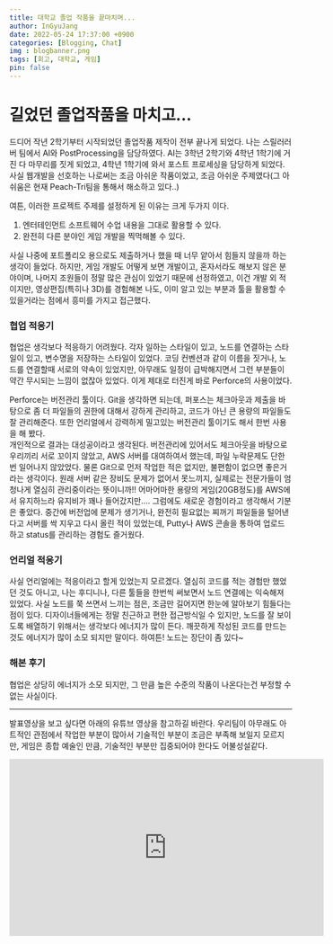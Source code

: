 ```yaml
---
title: 대학교 졸업 작품을 끝마치며...
author: InGyuJang
date: 2022-05-24 17:37:00 +0900
categories: [Blogging, Chat]
img : blogbanner.png
tags: [회고, 대학교, 게임]
pin: false
---
```


# 길었던 졸업작품을 마치고...
드디어 작년 2학기부터 시작되었던 졸업작품 제작이 전부 끝나게 되었다.
나는 스릴러러버 팀에서 AI와 PostProcessing을 담당하였다. AI는 3학년 2학기와 4학년 1학기에 거진 다 마무리를 짓게 되었고, 4학년 1학기에 와서 포스트 프로세싱을 담당하게 되었다.
사실 웹개발을 선호하는 나로써는 조금 아쉬운 작품이었고, 조금 아쉬운 주제였다(그 아쉬움은 현재 Peach-Tri팀을 통해서 해소하고 있다..)  

여튼, 이러한 프로젝트 주제를 설정하게 된 이유는 크게 두가지 이다.
1. 엔터테인먼트 소프트웨어 수업 내용을 그대로 활용할 수 있다.
2. 완전히 다른 분야인 게임 개발을 찍먹해볼 수 있다.  

사실 나중에 포트폴리오 용으로도 제출하거나 했을 때 너무 얕아서 힘들지 않을까 하는 생각이 들었다. 하지만, 게임 개발도 어떻게 보면 개발이고, 혼자서라도 해보지 않은 분야이며, 나머지 조원들이 정말 많은 관심이 있었기 때문에 선정하였고, 이건 개발 외 적이지만, 영상편집(특히나 3D)를 경험해본 나도, 이미 알고 있는 부분과 툴을 활용할 수 있을거라는 점에서 흥미를 가지고 접근했다.

### 협업 적응기
협업은 생각보다 적응하기 어려웠다. 각자 일하는 스타일이 있고, 노드를 연결하는 스타일이 있고, 변수명을 저장하는 스타일이 있었다. 코딩 컨벤션과 같이 이름을 짓거나, 노드를 연결할때 서로의 약속이 있었지만, 아무래도 일정이 급박해지면서 그런 부분들이 약간 무시되는 느낌이 없잖아 있었다. 이게 제대로 터진게 바로 Perforce의 사용이었다.

Perforce는 버전관리 툴이다. Git을 생각하면 되는데, 퍼포스는 체크아웃과 제출을 바탕으로 좀 더 파일들의 권한에 대해서 강하게 관리하고, 코드가 아닌 큰 용량의 파일들도 잘 관리해준다. 또한 언리얼에서 강력하게 밀고있는 버전관리 툴이기도 해서 한번 사용을 해 봤다.  
 개인적으로 결과는 대성공이라고 생각된다. 버전관리에 있어서도 체크아웃을 바탕으로 우리끼리 서로 꼬이지 않았고, AWS 서버를 대여하여서 했는데, 파일 누락문제도 단한번 일어나지 않았었다. 물론 Git으로 먼저 작업한 적은 없지만, 불편함이 없으면 좋은거라는 생각이다. 원래 서버 같은 장비도 문제가 없어서 못느끼지, 실제로는 전문가들이 엄청나게 열심히 관리중이라는 뜻이니까!! 어마어마한 용량의 게임(20GB정도)를 AWS에서 유지하느라 유지비가 꽤나 들어갔지만.... 그럼에도 새로운 경험이라고 생각해서 기분은 좋았다. 중간에 버전업에 문제가 생기거나, 완전히 필요없는 찌꺼기 파일들을 털어낸다고 서버를 싹 지우고 다시 올린 적이 있었는데, Putty나 AWS 콘솔을 통하여 업로드 하고 status를 관리하는 경험도 즐거웠다.  

### 언리얼 적응기
사실 언리얼에는 적응이라고 할게 있었는지 모르겠다. 열심히 코드를 적는 경험만 했었던 것도 아니고, 나는 후디니나, 다른 툴들을 한번씩 써보면서 노드 연결에는 익숙해져 있었다. 사실 노드를 쭉 쓰면서 느끼는 점은, 조금만 길어지면 한눈에 알아보기 힘들다는 점이 있다. 디자이너들에게는 정말 친근하고 편한 접근방식일 수 있지만, 노드를 잘 보이도록 배열하기 위해서는 생각보다 에너지가 많이 든다. 깨끗하게 작성된 코드를 만드는 것도 에너지가 많이 소모 되지만 말이다. 하여튼! 노드는 장단이 좀 있다~

### 해본 후기
 협업은 상당히 에너지가 소모 되지만, 그 만큼 높은 수준의 작품이 나온다는건 부정할 수 없는 사실이다.
 

---
발표영상을 보고 싶다면 아래의 유튜브 영상을 참고하길 바란다. 우리팀이 아무래도 아트적인 관점에서 작업한 부분이 많아서 기술적인 부분이 조금은 부족해 보일지 모르지만, 게임은 종합 예술인 만큼, 기술적인 부분만 집중되어야 한다도 어불성설같다.
<iframe width="560" height="315" src="https://www.youtube.com/embed/vQQng5KhXcQ" title="YouTube video player" frameborder="0" allow="accelerometer; autoplay; clipboard-write; encrypted-media; gyroscope; picture-in-picture" allowfullscreen></iframe>